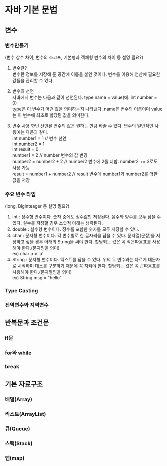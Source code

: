 자바 기본 문법
========================


## 변수
### 변수만들기
(변수 상수 차이, 변수의 스코프, 기본형과 객체형 변수의 차이 등 설명 필요?)  
1. 변수란?  
   변수란 정보를 저장해 둔 공간에 이름을 붙인 것이다. 변수를 이용해 연산에 필요한 값들을 관리할 수 있다.  

2. 변수의 선언  
   자바에서 변수는 다음과 같이 선언된다. type name = value(에: int number = 0)  
   type은 이 변수가 어떤 값을 의미하는지 나타낸다. name은 변수의 이름이며 value는 이 변수에 최초로 할당된 값을 의미한다.  

3. 변수 사용
   한번 선언된 변수의 값은 원하는 만큼 바꿀 수 있다. 변수의 일반적인 사용예는 다음과 같다.  
   int number1 = 1 // 변수 선언  
   int number2 = 1  
   int result  = 0  
   number1 = 2 // number 변수의 값 변경  
   number2 = number2 + 2 // number2 변수에 2를 더함. number2 += 2로도 사용 가능  
   result = number1 + number2 // result 변수에 number1과 number2를 더한 값을 저장  

### 주요 변수 타입
(long, BigInteager 등 설명 필요?)
1. int : 정수형 변수이다. 숫자 중에도 정수값만 저장된다. 음수와 양수를 모두 담을 수 있다. 실수를 저장할 경우 소숫점 아래는 생략된다.
2. double : 실수형 변수이다. 정수를 포함한 숫자를 모두 저장할 수 있다.
3. char : 문자형 변수이다. 각 변수별로 한 글자씩을 담을 수 있다. 문자열(문장)을 저장하고 싶을 경우 아래의 String을 써야 한다.
   할당되는 값은 꼭 작은따옴표를 사용해야 한다.(문자임을 의미)  
   ex) char a = 'a'  
4. String : 문자형 변수이다. 텍스트를 담을 수 있다. 위의 두 변수와는 다르게 대문자로 시작하며 대소를 구분하기 때문에 꼭 지켜야 한다.
   할당되는 값은 꼭 큰따옴표를 사용해야 한다.(문자열임을 의미)  
   ex) String msg = "hello"  

### Type Casting
### 전역변수와 지역변수


## 반복문과 조건문
### if문  
### for와 while
### break

## 기본 자료구조
### 배열(Array)  
### 리스트(ArrayList)  
### 큐(Queue)  
### 스택(Stack)  
### 맵(map)  
